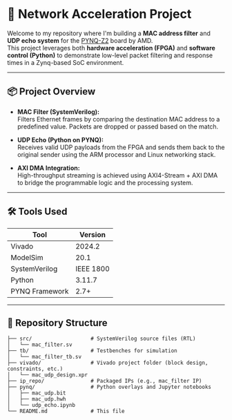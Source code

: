 # 🚀 Network Acceleration Project

Welcome to my repository where I'm building a **MAC address filter** and **UDP echo system** for the [PYNQ-Z2](https://www.pynq.io/board.html) board by AMD.  
This project leverages both **hardware acceleration (FPGA)** and **software control (Python)** to demonstrate low-level packet filtering and response times in a Zynq-based SoC environment.

---

## 📦 Project Overview

- **MAC Filter (SystemVerilog):**  
  Filters Ethernet frames by comparing the destination MAC address to a predefined value. Packets are dropped or passed based on the match.

- **UDP Echo (Python on PYNQ):**  
  Receives valid UDP payloads from the FPGA and sends them back to the original sender using the ARM processor and Linux networking stack.

- **AXI DMA Integration:**  
  High-throughput streaming is achieved using AXI4-Stream + AXI DMA to bridge the programmable logic and the processing system.

---

## 🛠️ Tools Used

| Tool            | Version     |
|-----------------|-------------|
| Vivado          | 2024.2      |
| ModelSim        | 20.1        |
| SystemVerilog   | IEEE 1800   |
| Python          | 3.11.7      |
| PYNQ Framework  | 2.7+        |

---

## 📁 Repository Structure

```plaintext
├── src/                   # SystemVerilog source files (RTL)
│   └── mac_filter.sv
├── tb/                    # Testbenches for simulation
│   └── mac_filter_tb.sv
├── vivado/                # Vivado project folder (block design, constraints, etc.)
│   └── mac_udp_design.xpr
├── ip_repo/               # Packaged IPs (e.g., mac_filter IP)
├── pynq/                  # Python overlays and Jupyter notebooks
│   ├── mac_udp.bit
│   ├── mac_udp.hwh
│   └── udp_echo.ipynb
└── README.md              # This file
